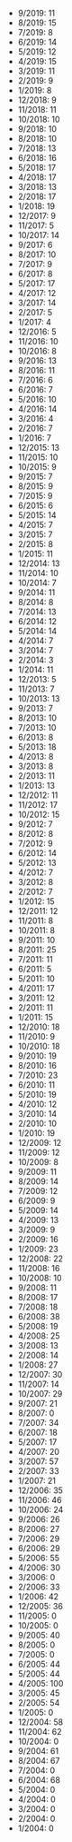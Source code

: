 *  9/2019: 11
*  8/2019: 15
*  7/2019: 8
*  6/2019: 14
*  5/2019: 12
*  4/2019: 15
*  3/2019: 11
*  2/2019: 9
*  1/2019: 8
*  12/2018: 9
*  11/2018: 11
*  10/2018: 10
*  9/2018: 10
*  8/2018: 10
*  7/2018: 13
*  6/2018: 16
*  5/2018: 17
*  4/2018: 17
*  3/2018: 13
*  2/2018: 17
*  1/2018: 19
*  12/2017: 9
*  11/2017: 5
*  10/2017: 14
*  9/2017: 6
*  8/2017: 10
*  7/2017: 9
*  6/2017: 8
*  5/2017: 17
*  4/2017: 12
*  3/2017: 14
*  2/2017: 5
*  1/2017: 4
*  12/2016: 5
*  11/2016: 10
*  10/2016: 8
*  9/2016: 13
*  8/2016: 11
*  7/2016: 6
*  6/2016: 7
*  5/2016: 10
*  4/2016: 14
*  3/2016: 4
*  2/2016: 7
*  1/2016: 7
*  12/2015: 13
*  11/2015: 10
*  10/2015: 9
*  9/2015: 7
*  8/2015: 9
*  7/2015: 9
*  6/2015: 6
*  5/2015: 14
*  4/2015: 7
*  3/2015: 7
*  2/2015: 8
*  1/2015: 11
*  12/2014: 13
*  11/2014: 10
*  10/2014: 7
*  9/2014: 11
*  8/2014: 8
*  7/2014: 13
*  6/2014: 12
*  5/2014: 14
*  4/2014: 7
*  3/2014: 7
*  2/2014: 3
*  1/2014: 11
*  12/2013: 5
*  11/2013: 7
*  10/2013: 13
*  9/2013: 7
*  8/2013: 10
*  7/2013: 10
*  6/2013: 8
*  5/2013: 18
*  4/2013: 8
*  3/2013: 8
*  2/2013: 11
*  1/2013: 13
*  12/2012: 11
*  11/2012: 17
*  10/2012: 15
*  9/2012: 7
*  8/2012: 8
*  7/2012: 9
*  6/2012: 14
*  5/2012: 13
*  4/2012: 7
*  3/2012: 8
*  2/2012: 7
*  1/2012: 15
*  12/2011: 12
*  11/2011: 8
*  10/2011: 8
*  9/2011: 10
*  8/2011: 25
*  7/2011: 11
*  6/2011: 5
*  5/2011: 10
*  4/2011: 17
*  3/2011: 12
*  2/2011: 11
*  1/2011: 15
*  12/2010: 18
*  11/2010: 9
*  10/2010: 18
*  9/2010: 19
*  8/2010: 16
*  7/2010: 23
*  6/2010: 11
*  5/2010: 19
*  4/2010: 12
*  3/2010: 14
*  2/2010: 10
*  1/2010: 19
*  12/2009: 12
*  11/2009: 12
*  10/2009: 8
*  9/2009: 11
*  8/2009: 14
*  7/2009: 12
*  6/2009: 9
*  5/2009: 14
*  4/2009: 13
*  3/2009: 9
*  2/2009: 16
*  1/2009: 23
*  12/2008: 22
*  11/2008: 16
*  10/2008: 10
*  9/2008: 11
*  8/2008: 17
*  7/2008: 18
*  6/2008: 38
*  5/2008: 19
*  4/2008: 25
*  3/2008: 13
*  2/2008: 14
*  1/2008: 27
*  12/2007: 30
*  11/2007: 14
*  10/2007: 29
*  9/2007: 21
*  8/2007: 0
*  7/2007: 34
*  6/2007: 18
*  5/2007: 17
*  4/2007: 20
*  3/2007: 57
*  2/2007: 33
*  1/2007: 21
*  12/2006: 35
*  11/2006: 46
*  10/2006: 24
*  9/2006: 26
*  8/2006: 27
*  7/2006: 29
*  6/2006: 29
*  5/2006: 55
*  4/2006: 30
*  3/2006: 0
*  2/2006: 33
*  1/2006: 42
*  12/2005: 36
*  11/2005: 0
*  10/2005: 0
*  9/2005: 40
*  8/2005: 0
*  7/2005: 0
*  6/2005: 44
*  5/2005: 44
*  4/2005: 100
*  3/2005: 45
*  2/2005: 54
*  1/2005: 0
*  12/2004: 58
*  11/2004: 62
*  10/2004: 0
*  9/2004: 61
*  8/2004: 67
*  7/2004: 0
*  6/2004: 68
*  5/2004: 0
*  4/2004: 0
*  3/2004: 0
*  2/2004: 0
*  1/2004: 0